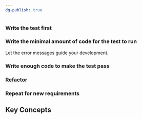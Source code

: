 ```yaml
---
dg-publish: true
---
```


### Write the test first

### Write the minimal amount of code for the test to run

Let the error messages guide your development.


### Write enough code to make the test pass

### Refactor


### Repeat for new requirements


## Key Concepts
